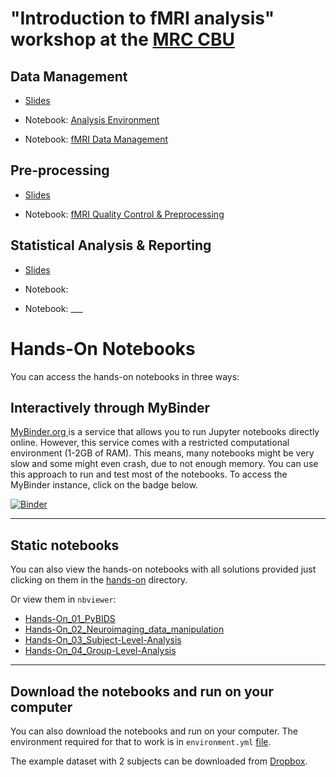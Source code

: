 # **"Introduction to fMRI analysis"** workshop at the [MRC CBU](https://www.mrc-cbu.cam.ac) 

## Data Management

* [Slides](class-materials/fMRI_01_Data-Management.pdf)

* Notebook: [Analysis Environment](https://nbviewer.org/github/dcdace/fMRI_training/blob/main/class-materials/01_nb_Analysis-Environment.ipynb?flush_cache=true)
* Notebook: [fMRI Data Management](https://nbviewer.org/github/dcdace/fMRI_training/blob/main/class-materials/02_nb_Data-Management.ipynb?flush_cache=true)

## Pre-processing


* [Slides](https://github.com/dcdace/fMRI_training/blob/main/class-materials/fMRI_02_QC-and-Preprocessing.pdf)

* Notebook: [fMRI Quality Control & Preprocessing](https://nbviewer.org/github/dcdace/fMRI_training/blob/main/class-materials/03_nb_Quality-Control-and-Preprocessing.ipynb?flush_cache=true)

## Statistical Analysis & Reporting

* [Slides]()

* Notebook: []()
* Notebook: []()___

# Hands-On Notebooks

You can access the hands-on notebooks in three ways:

## Interactively through MyBinder
[MyBinder.org ](https://mybinder.org)  is a service that allows you to run Jupyter notebooks directly online. However, this service comes with a restricted computational environment (1-2GB of RAM). This means, many notebooks might be very slow and some might even crash, due to not enough memory. You can use this approach to run and test most of the notebooks. To access the MyBinder instance, click on the badge below.

[![Binder](https://mybinder.org/badge_logo.svg)](https://mybinder.org/v2/gh/dcdace/COGNESTIC-fMRI/658cf55b3dfb3369d7d0dfb46e9852d9851b5de1?urlpath=tree/hands-on)
___
## Static notebooks
You can also view the hands-on notebooks with all solutions provided just clicking on them in the [hands-on](https://github.com/dcdace/COGNESTIC-fMRI/tree/master/hands-on) directory. 

Or view them in `nbviewer`:

* [Hands-On_01_PyBIDS](https://nbviewer.org/github/dcdace/COGNESTIC-fMRI/blob/master/hands-on/Hands-On_01_PyBIDS.ipynb?flush_cache=true)
* [Hands-On_02_Neuroimaging_data_manipulation](https://nbviewer.org/github/dcdace/COGNESTIC-fMRI/blob/master/hands-on/Hands-On_02_Neuroimaging_data_manipulation.ipynb?flush_cache=true)
* [Hands-On_03_Subject-Level-Analysis](https://nbviewer.org/github/dcdace/COGNESTIC-fMRI/blob/master/hands-on/Hands-On_03_Subject-Level-Analysis.ipynb?flush_cache=true)
* [Hands-On_04_Group-Level-Analysis](https://nbviewer.org/github/dcdace/COGNESTIC-fMRI/blob/master/hands-on/Hands-On_04_Group-Level-Analysis.ipynb?flush_cache=true)

___
## Download the notebooks and run on your computer
You can also download the notebooks and run on your computer. The environment required for that to work is in `environment.yml` [file](environment.yml). 

The example dataset with 2 subjects can be downloaded from [Dropbox](https://dl.dropboxusercontent.com/s/q030cu844joczm6/FaceRecognition.zip).
